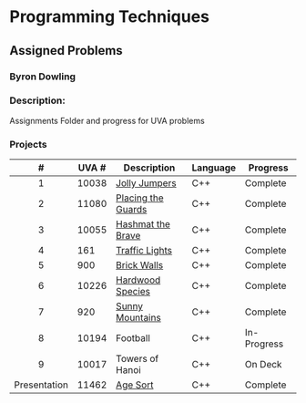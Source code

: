 # Programming Techniques 
## Assigned Problems
### Byron Dowling
### Description:
Assignments Folder and progress for UVA problems

### Projects

|       #       | UVA #   | Description          | Language | Progress    |
| :-----------: | --------| -------------------  | -------- | ----------- |
|       1       | 10038   | [Jolly Jumpers](https://github.com/Byron-Dowling/4883-Programming-Techniques-Dowling/tree/main/Assignments/10038)        |   C++    |  Complete   |
|       2       | 11080   | [Placing the Guards](https://github.com/Byron-Dowling/4883-Programming-Techniques-Dowling/tree/main/Assignments/11080%20Placing%20the%20Guards)   |   C++    |  Complete   |
|       3       | 10055   | [Hashmat the Brave](https://github.com/Byron-Dowling/4883-Programming-Techniques-Dowling/tree/main/Assignments/P10055)    |   C++    |  Complete   |
|       4       |  161    | [Traffic Lights](https://github.com/Byron-Dowling/4883-Programming-Techniques-Dowling/tree/main/Assignments/P161)       |   C++    |  Complete   |
|       5       |  900    | [Brick Walls](https://github.com/Byron-Dowling/4883-Programming-Techniques-Dowling/tree/main/Assignments/900%20Brick%20Walls)          |   C++    |  Complete   |
|       6       | 10226   | [Hardwood Species](https://github.com/Byron-Dowling/4883-Programming-Techniques-Dowling/tree/main/Assignments/10226%20Hardwood%20Species)     |   C++    |  Complete   |
|       7       |  920    | [Sunny Mountains](https://github.com/Byron-Dowling/4883-Programming-Techniques-Dowling/tree/main/Assignments/920%20Sunny%20Mountains)      |   C++    |  Complete   |
|       8       | 10194   | Football             |   C++    | In-Progress |
|       9       | 10017   | Towers of Hanoi      |   C++    |   On Deck   |
| Presentation  | 11462   | [Age Sort](https://github.com/Byron-Dowling/4883-Programming-Techniques-Dowling/tree/main/Assignments/11462%20Age%20Sort)             |   C++    |  Complete   |


